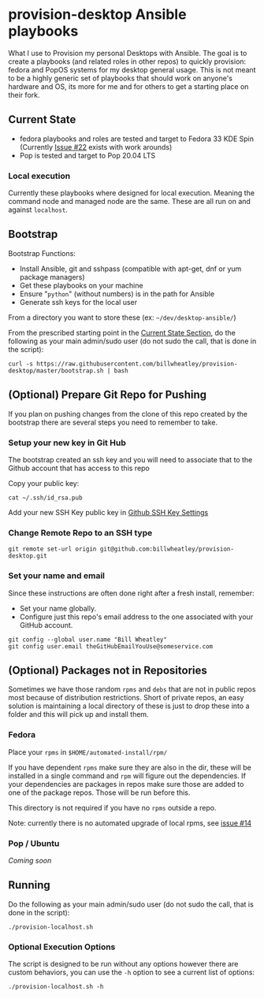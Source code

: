 # provision-desktop Ansible playbooks

What I use to Provision my personal Desktops with Ansible. The goal is to create a playbooks (and related roles in other repos) to quickly provision: fedora and PopOS systems for my desktop general usage.  This is not meant to be a highly generic set of playbooks that should work on anyone's hardware and OS, its more for me and for others to get a starting place on their fork.

## Current State

* fedora playbooks and roles are tested and target to Fedora 33 KDE Spin (Currently [Issue #22](https://github.com/billwheatley/provision-desktop/issues/22) exists with work arounds)
* Pop is tested and target to Pop 20.04 LTS

### Local execution

Currently these playbooks where designed for local execution. Meaning the command node and managed node are the same. These are all run on and against `localhost`.

## Bootstrap

Bootstrap Functions:

* Install Ansible, git and sshpass (compatible with apt-get, dnf or yum package managers)
* Get these playbooks on your machine
* Ensure "`python`" (without numbers) is in the path for Ansible
* Generate ssh keys for the local user

From a directory you want to store these (ex: `~/dev/desktop-ansible/`)

From the prescribed starting point in the [Current State  Section](#current-state), do the following as your main admin/sudo user (do not sudo the call, that is done in the script):

```console
curl -s https://raw.githubusercontent.com/billwheatley/provision-desktop/master/bootstrap.sh | bash
```

## (Optional) Prepare Git Repo for Pushing

If you plan on pushing changes from the clone of this repo created by the bootstrap there are several steps you need to remember to take.

### Setup your new key in Git Hub

The bootstrap created an ssh key and you will need to associate that to the Github account that has access to this repo

Copy your public key:

```console
cat ~/.ssh/id_rsa.pub
```

Add your new SSH Key public key in [Github SSH Key Settings](https://github.com/settings/keys)

### Change Remote Repo to an SSH type

```console
git remote set-url origin git@github.com:billwheatley/provision-desktop.git
```

### Set your name and email

Since these instructions are often done right after a fresh install, remember:

* Set your name globally.
* Configure just this repo's email address to the one associated with your GitHub account.

```console
git config --global user.name "Bill Wheatley"
git config user.email theGitHubEmailYouUse@someservice.com
```

## (Optional) Packages not in Repositories

Sometimes we have those random `rpms` and `debs` that are not in public repos most because of distribution restrictions. Short of private repos, an easy solution is maintaining a local directory of these is just to drop these into a folder and this will pick up and install them.

### Fedora

Place your `rpms` in `$HOME/automated-install/rpm/`

If you have dependent `rpms` make sure they are also in the dir, these will be installed in a single command and `rpm` will figure out the dependencies. If your dependencies are packages in repos make sure those are added to one of the package repos. Those will be run before this.

This directory is not required if you have no `rpms` outside a repo.

Note: currently there is no automated upgrade of local rpms, see [issue #14](https://github.com/billwheatley/provision-desktop/issues/14)

### Pop / Ubuntu

*Coming soon*

## Running

Do the following as your main admin/sudo user (do not sudo the call, that is done in the script):

```console
./provision-localhost.sh
```

### Optional Execution Options

The script is designed to be run without any options however there are custom behaviors, you can use the `-h` option to see a current list of options:

```console
./provision-localhost.sh -h
```
